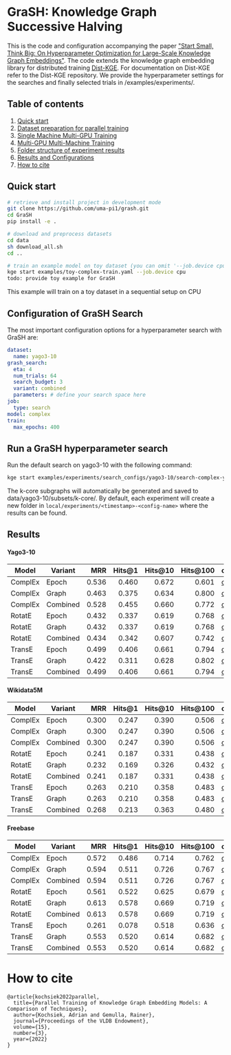 # GraSH: Knowledge Graph Successive Halving


This is the code and configuration accompanying the paper ["Start Small, Think Big: On Hyperparameter Optimization for Large-Scale Knowledge Graph Embeddings"](tbd.).
The code extends the knowledge graph embedding library for distributed training [Dist-KGE](https://github.com/uma-pi1/dist-kge).
For documentation on Dist-KGE refer to the Dist-KGE repository.
We provide the hyperparameter settings for the searches and finally selected trials in /examples/experiments/.


## Table of contents

1. [Quick start](#quick-start)
2. [Dataset preparation for parallel training](#dataset-preparation-for-parallel-training)
3. [Single Machine Multi-GPU Training](#single-machine-multi-gpu-training)
4. [Multi-GPU Multi-Machine Training](#multi-gpu-multi-machine-training)
5. [Folder structure of experiment results](#folder-structure-of-experiment-results)
6. [Results and Configurations](#results-and-configurations)
7. [How to cite](#how-to-cite)

## Quick start

```sh
# retrieve and install project in development mode
git clone https://github.com/uma-pi1/grash.git
cd GraSH
pip install -e .

# download and preprocess datasets
cd data
sh download_all.sh
cd ..

# train an example model on toy dataset (you can omit '--job.device cpu' when you have a gpu)
kge start examples/toy-complex-train.yaml --job.device cpu
todo: provide toy example for GraSH

```
This example will train on a toy dataset in a sequential setup on CPU


## Configuration of GraSH Search

The most important configuration options for a hyperparameter search with GraSH are:
````yaml
dataset:
  name: yago3-10
grash_search:
  eta: 4
  num_trials: 64
  search_budget: 3
  variant: combined
  parameters: # define your search space here
job:
  type: search
model: complex
train:
  max_epochs: 400
````

## Run a GraSH hyperparameter search
Run the default search on yago3-10 with the following command:
```sh
kge start examples/experiments/search_configs/yago3-10/search-complex-yago-combined.yaml
```
The k-core subgraphs will automatically be generated and saved to data/yago3-10/subsets/k-core/.
By default, each experiment will create a new folder in `local/experiments/<timestamp>-<config-name>` where the results can be found.


## Results

#### Yago3-10

Model		|Variant	|   MRR 	|  Hits@1  	|   Hits@10 |   Hits@100    | config
----    	|----    	|   ----:   |   ----:   |   ----:   |   ----:   	|   ----
ComplEx    	|Epoch    	|   0.536   |  0.460	|   0.672   |   0.601   	|  [config](examples/experiments/selected_trials/yago3-10/complex-yago-epoch.yaml)
ComplEx    	|Graph    	|   0.463   |  0.375	|   0.634   |   0.800   	|  [config](examples/experiments/selected_trials/yago3-10/complex-yago-graph.yaml)
ComplEx   	|Combined   |   0.528   |  0.455	|   0.660   |   0.772   	|  [config](examples/experiments/selected_trials/yago3-10/complex-yago-combined.yaml)
RotatE    	|Epoch    	|   0.432   |  0.337	|   0.619   |   0.768   	|  [config](examples/experiments/selected_trials/yago3-10/rotate-yago-epoch.yaml)
RotatE    	|Graph    	|   0.432   |  0.337	|   0.619   |   0.768   	|  [config](examples/experiments/selected_trials/yago3-10/rotate-yago-graph.yaml)
RotatE   	|Combined   |   0.434   |  0.342	|   0.607   |   0.742   	|  [config](examples/experiments/selected_trials/yago3-10/rotate-yago-combined.yaml)
TransE    	|Epoch    	|   0.499   |  0.406	|   0.661   |   0.794   	|  [config](examples/experiments/selected_trials/yago3-10/transe-yago-epoch.yaml)
TransE    	|Graph    	|   0.422   |  0.311	|   0.628   |   0.802   	|  [config](examples/experiments/selected_trials/yago3-10/transe-yago-graph.yaml)
TransE   	|Combined   |   0.499   |  0.406	|   0.661   |   0.794   	|  [config](examples/experiments/selected_trials/yago3-10/transe-yago-combined.yaml)

#### Wikidata5M

Model		|Variant	|   MRR 	|  Hits@1  	|   Hits@10 |   Hits@100    | config
----    	|----    	|   ----:   |   ----:   |   ----:   |   ----:   	|   ----
ComplEx    	|Epoch    	|   0.300   |  0.247	|   0.390   |   0.506   	|  [config](examples/experiments/selected_trials/wikidata5m/complex-wikidata-epoch.yaml)
ComplEx    	|Graph    	|   0.300   |  0.247	|   0.390   |   0.506   	|  [config](examples/experiments/selected_trials/wikidata5m/complex-wikidata-graph.yaml)
ComplEx   	|Combined   |   0.300   |  0.247	|   0.390   |   0.506   	|  [config](examples/experiments/selected_trials/wikidata5m/complex-wikidata-combined.yaml)
RotatE    	|Epoch    	|   0.241   |  0.187	|   0.331   |   0.438   	|  [config](examples/experiments/selected_trials/wikidata5m/rotate-wikidata-epoch.yaml)
RotatE    	|Graph    	|   0.232   |  0.169	|   0.326   |   0.432   	|  [config](examples/experiments/selected_trials/wikidata5m/rotate-wikidata-graph.yaml)
RotatE   	|Combined   |   0.241   |  0.187	|   0.331   |   0.438   	|  [config](examples/experiments/selected_trials/wikidata5m/rotate-wikidata-combined.yaml)
TransE    	|Epoch    	|   0.263   |  0.210	|   0.358   |   0.483   	|  [config](examples/experiments/selected_trials/wikidata5m/transe-wikidata-epoch.yaml)
TransE    	|Graph    	|   0.263   |  0.210	|   0.358   |   0.483   	|  [config](examples/experiments/selected_trials/wikidata5m/transe-wikidata-graph.yaml)
TransE   	|Combined   |   0.268   |  0.213	|   0.363   |   0.480   	|  [config](examples/experiments/selected_trials/wikidata5m/transe-wikidata-combined.yaml)

#### Freebase

Model		|Variant	|   MRR 	|  Hits@1  	|   Hits@10 |   Hits@100    | config
----    	|----    	|   ----:   |   ----:   |   ----:   |   ----:   	|   ----
ComplEx    	|Epoch    	|   0.572   |  0.486	|   0.714   |   0.762   	|  [config](examples/experiments/selected_trials/freebase/complex-freebase-epoch.yaml)
ComplEx    	|Graph    	|   0.594   |  0.511	|   0.726   |   0.767   	|  [config](examples/experiments/selected_trials/freebase/complex-freebase-graph.yaml)
ComplEx   	|Combined   |   0.594   |  0.511	|   0.726   |   0.767   	|  [config](examples/experiments/selected_trials/freebase/complex-freebase-combined.yaml)
RotatE    	|Epoch    	|   0.561   |  0.522	|   0.625   |   0.679   	|  [config](examples/experiments/selected_trials/freebase/rotate-freebase-epoch.yaml)
RotatE    	|Graph    	|   0.613   |  0.578	|   0.669   |   0.719   	|  [config](examples/experiments/selected_trials/freebase/rotate-freebase-graph.yaml)
RotatE   	|Combined   |   0.613   |  0.578	|   0.669   |   0.719   	|  [config](examples/experiments/selected_trials/freebase/rotate-freebase-combined.yaml)
TransE    	|Epoch    	|   0.261   |  0.078	|   0.518   |   0.636   	|  [config](examples/experiments/selected_trials/freebase/transe-freebase-epoch.yaml)
TransE    	|Graph    	|   0.553   |  0.520	|   0.614   |   0.682   	|  [config](examples/experiments/selected_trials/freebase/transe-freebase-graph.yaml)
TransE   	|Combined   |   0.553   |  0.520	|   0.614   |   0.682   	|  [config](examples/experiments/selected_trials/freebase/transe-freebase-combined.yaml)

# How to cite
```
@article{kochsiek2022parallel,
  title={Parallel Training of Knowledge Graph Embedding Models: A Comparison of Techniques},
  author={Kochsiek, Adrian and Gemulla, Rainer},
  journal={Proceedings of the VLDB Endowment},
  volume={15},
  number={3},
  year={2022}
}
```